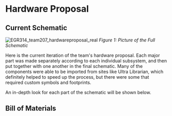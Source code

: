 # Hardware Proposal

## Current Schematic
![EGR314_team207_hardwareproposal_real](https://github.com/Team207-S2024/team207-s2024/assets/156377035/bec65730-3dcf-49e7-b156-b821e64e21a5)
_Figure 1: Picture of the Full Schematic_

Here is the current iteration of the team's hardware proposal. Each major part was made separately according to each individual subsystem, and then put together with one another in the final schematic. Many of the components were able to be imported from sites like Ultra Librarian, which definitely helped to speed up the process, but there were some that required custom symbols and footprints. 

An in-depth look for each part of the schematic will be shown below. 

## Bill of Materials



